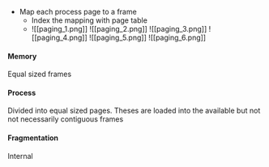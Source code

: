 - Map each process page to a frame
	- Index the mapping with page table
	- ![[paging_1.png]]
![[paging_2.png]]
![[paging_3.png]]
![[paging_4.png]]
![[paging_5.png]]
![[paging_6.png]]
#### Memory
Equal sized frames
#### Process
Divided into equal sized pages. Theses are loaded into the available but not not necessarily contiguous frames
#### Fragmentation
Internal